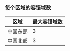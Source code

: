 <!-- need to be verified -->

### <a name="number-of-fault-domains-per-region"></a>每个区域的容错域数

| 区域              | 最大容错域数  |
|---------------------|-------------------------|
| 中国东部             | 3                       |
| 中国北部             | 3                       |